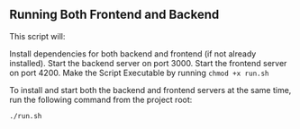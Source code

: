 ## Running Both Frontend and Backend

This script will:

Install dependencies for both backend and frontend (if not already installed).
Start the backend server on port 3000.
Start the frontend server on port 4200.
Make the Script Executable by running `chmod +x run.sh`

To install and start both the backend and frontend servers at the same time, run the following command from the project root:

```bash
./run.sh
```
